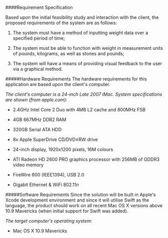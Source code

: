 ####Requirement Specification

Based upon the initial feasibility study and interaction with the client, the proposed requirements of the system are as follows:

1. The system must have a method of inputting weight data over a specified period of time;

2. The system must be able to function with weight in measurement units of pounds, kilograms, as well as stones and pounds;

3. The system will have a means of providing visual feedback to the user via a graphical method.

#####Hardware Requirements
The hardware requirements for this application are based upon the client's computer.

*The client's computer is a 24-inch Late 2007 iMac. System specifications are shown (from apple.com):*

* 2.4GHz Intel Core 2 Duo with 4MB L2 cache and 800MHz FSB

* 4GB 667MHz DDR2 RAM

* 320GB Serial ATA HDD

* 8x Apple SuperDrive CD/DVD±RW drive

* 24-inch display, 1920x1200 pixels, 16M colours

* ATI Radeon HD 2600 PRO graphics processor with 256MB of GDDR3 video memory

* FireWire 800 (IEEE1394), USB 2.0

* Gigabit Ethernet & WiFi 802.11n

#####Software Requirements
Since the solution will be built in Apple's Xcode development environment and since it will utilise Swift as the language, the product should work on all recent Mac OS X versions above 10.9 Mavericks (when initial support for Swift was added).

*The target computer's operating system:*
* Mac OS X 10.9 Mavericks

